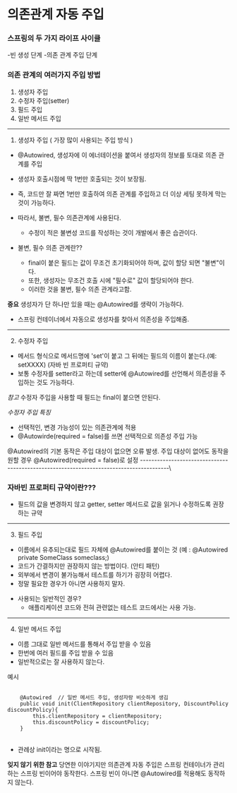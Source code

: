 # 의존관계 자동 주입

### 스프링의 두 가지 라이프 사이클
-빈 생성 단계
-의존 관계 주입 단계

### 의존 관계의 여러가지 주입 방법
1. 생성자 주입
2. 수정자 주입(setter)
3. 필드 주입
4. 일반 메서드 주입


----------------------------------------------------------------------------------------
1. 생성자 주입 ( 가장 많이 사용되는 주입 방식 )
* @Autowired, 생성자에 이 에너테이션을 붙여서 생성자의 정보를 토대로 의존 관계를 주입
* 생성자 호출시점에 딱 1번만 호출되는 것이 보장됨.
* 즉, 코드만 잘 짜면 1번만 호출하여 의존 관계를 주입하고 더 이상 세팅 못하게 막는 것이 가능하다.
* 따라서, 불변, 필수 의존관계에 사용된다.

    * 수정이 적은 불변성 코드를 작성하는 것이 개발에서 좋은 습관이다.

* 불변, 필수 의존 관계란?? 
  * final이 붙은 필드는 값이 무조건 초기화되어야 하며, 값이 할당 되면 "불변"이다.
  * 또한, 생성자는 무조건 호출 시에 "필수로" 값이 할당되어야 한다.
  * 이러한 것을 불변, 필수 의존 관계라고함.


**중요** 생성자가 단 하나만 있을 때는 @Autowired를 생략이 가능하다.
- 스프링 컨테이너에서 자동으로 생성자를 찾아서 의존성을 주입해줌.


----------------------------------------------------------------------------------------

2. 수정자 주입
* 메서드 형식으로 메서드명에 'set'이 붙고 그 뒤에는 필드의 이름이 붙는다.(예: setXXXX) (자바 빈 프로퍼티 규약)
* 보통 수정자를 setter라고 하는데 setter에 @Autowired를 선언해서 의존성을 주입하는 것도 가능하다.

*참고* 수정자 주입을 사용할 때 필드는 final이 붙으면 안된다.

*수정자 주입 특징*
 * 선택적인, 변경 가능성이 있는 의존관계에 적용
 * @Autowirde(required = false)를 쓰면 선택적으로 의존성 주입 가능

@Autowired의 기본 동작은 주입 대상이 없으면 오류 발생. 주입 대상이 없어도 동작을 원할 경우 @Autowired(required = false)로 설정
----------------------------------------------------------------------------------------\

### 자바빈 프로퍼티 규약이란???
- 필드의 값을 변경하지 않고 getter, setter 메서드로 값을 읽거나 수정하도록 권장하는 규약

--------------------------------------------------------------------------------

3. 필드 주입
- 이름에서 유추되는대로 필드 자체에 @Autowired를 붙이는 것 (예 : @Autowired private SomeClass someclass;)
- 코드가 간결하지만 권장하지 않는 방법이다. (안티 패턴)
- 외부에서 변경이 불가능해서 테스트를 하기가 굉장히 어렵다.
- 정말 필요한 경우가 아니면 사용하지 말자.

* 사용되는 일반적인 경우?
  * 애플리케이션 코드와 전혀 관련없는 테스트 코드에서는 사용 가능.

----------------------------------------------------------------------------------------

4. 일반 메서드 주입 
* 이름 그대로 일반 메서드를 통해서 주입 받을 수 있음
* 한번에 여러 필드를 주입 받을 수 있음
* 일반적으로는 잘 사용하지 않는다.


예시
<pre>
<code>
    @Autowired  // 일반 메서드 주입, 생성자랑 비슷하게 생김
    public void init(ClientRepository clientRepository, DiscountPolicy discountPolicy){
        this.clientRepository = clientRepository;
        this.discountPolicy = discountPolicy;
    }
</code>
</pre>

* 관례상 init이라는 명으로 시작됨.


******잊지 않기 위한 참고****** 당연한 이야기지만 의존관계 자동 주입은 스프링 컨테이너가 관리하는 스프링 빈이어야 동작한다.
스프링 빈이 아니면 @Autowired를 적용해도 동작하지 않는다.